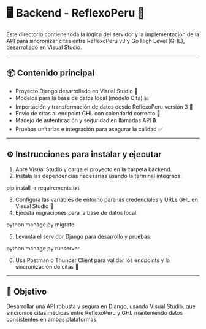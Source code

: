 # 🖥️ Backend - ReflexoPeru 🚀

Este directorio contiene toda la lógica del servidor y la implementación de la API para sincronizar citas entre ReflexoPeru v3 y Go High Level (GHL), desarrollado en Visual Studio.

---

## 📦 Contenido principal

- Proyecto Django desarrollado en Visual Studio 🐍  
- Modelos para la base de datos local (modelo Cita) 📊  
- Importación y transformación de datos desde ReflexoPeru versión 3 🔄  
- Envío de citas al endpoint GHL con calendarId correcto 📅  
- Manejo de autenticación y seguridad en llamadas API 🔒  
- Pruebas unitarias e integración para asegurar la calidad ✅

---

## ⚙️ Instrucciones para instalar y ejecutar

1. Abre Visual Studio y carga el proyecto en la carpeta backend.  
2. Instala las dependencias necesarias usando la terminal integrada:  

pip install -r requirements.txt

3. Configura las variables de entorno para las credenciales y URLs GHL en Visual Studio 🔧  
4. Ejecuta migraciones para la base de datos local:  

python manage.py migrate

5. Levanta el servidor Django para desarrollo y pruebas:  

python manage.py runserver

6. Usa Postman o Thunder Client para validar los endpoints y la sincronización de citas 📡

---

## 🎯 Objetivo

Desarrollar una API robusta y segura en Django, usando Visual Studio, que sincronice citas médicas entre ReflexoPeru y GHL manteniendo datos consistentes en ambas plataformas.

